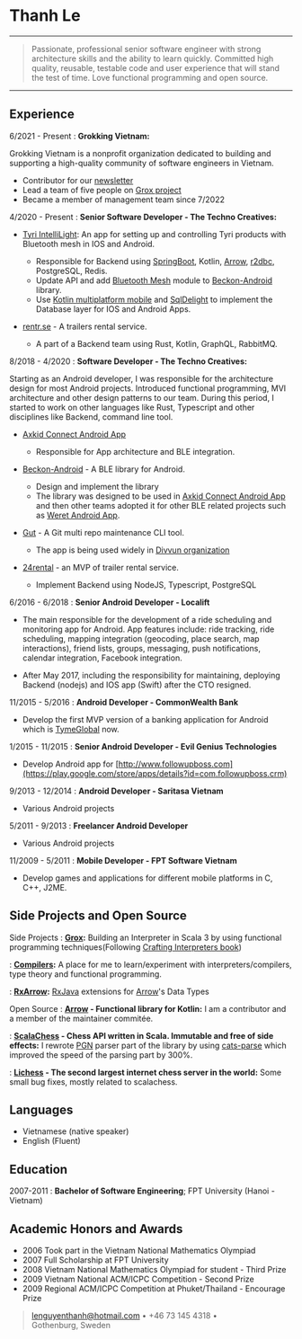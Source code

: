 Thanh Le
========

----

>  Passionate, professional senior software engineer with strong
>  architecture skills and the ability to learn quickly. Committed
>  high quality, reusable, testable code and user experience that
>  will stand the test of time. Love functional programming and
>  open source.

----


Experience
----------

6/2021 - Present
: **Grokking Vietnam:**

Grokking Vietnam is a nonprofit organization dedicated to building and supporting a high-quality community of software engineers in Vietnam.

* Contributor for our [newsletter](http://newsletter.grokking.org/)
* Lead a team of five people on [Grox project](https://github.com/grokking-vietnam/grox)
* Became a member of management team since 7/2022

4/2020 - Present
:   **Senior Software Developer - The Techno Creatives:**

* [Tyri IntelliLight](https://www.tyrilights.com/intellilight/): An app for setting up and controlling Tyri products with Bluetooth mesh in IOS and Android.

  - Responsible for Backend using [SpringBoot](https://spring.io/projects/spring-boot), Kotlin, [Arrow](https://github.com/arrow-kt/arrow/), [r2dbc](https://r2dbc.io/), PostgreSQL, Redis.
  - Update API and add [Bluetooth Mesh](https://en.wikipedia.org/wiki/Bluetooth_mesh_networking) module to [Beckon-Android](https://github.com/technocreatives/beckon-android) library.
  - Use [Kotlin multiplatform mobile](https://kotlinlang.org/docs/multiplatform-mobile-getting-started.html) and [SqlDelight](https://cashapp.github.io/sqldelight/) to implement the Database layer for IOS and Android Apps.

* [rentr.se](https://rentr.se) - A trailers rental service.

  - A part of a Backend team using Rust, Kotlin, GraphQL, RabbitMQ.

8/2018 - 4/2020
:   **Software Developer - The Techno Creatives:**

Starting as an Android developer, I was responsible for the architecture design for most Android projects. Introduced functional programming, MVI architecture and other design patterns to our team. During this period, I started to work on other languages like Rust, Typescript and other disciplines like Backend, command line tool.

* [Axkid Connect Android App](https://axkid.com/sv/product/axkid-connect/)

  - Responsible for App architecture and BLE integration.

* [Beckon-Android](https://github.com/technocreatives/beckon-android) - A BLE library for Android.

  - Design and implement the library
  - The library was designed to be used in [Axkid Connect Android App](https://axkid.com/sv/product/axkid-connect/) and then other teams adopted it for other BLE related projects such as [Weret Android App](https://play.google.com/store/apps/details?id=com.weret.app).

* [Gut](https://github.com/divvun/gut) -  A Git multi repo maintenance CLI tool.

  - The app is being used widely in [Divvun organization](https://divvun.no/en/index.html)

* [24rental](https://www.24rental.se/) - an MVP of trailer rental service.

  - Implement Backend using NodeJS, Typescript, PostgreSQL

6/2016 - 6/2018
:   **Senior Android Developer - Localift**

- The main responsible for the development of a ride scheduling and monitoring app for Android. App features include: ride tracking, ride scheduling, mapping integration (geocoding, place search, map interactions), friend lists, groups, messaging, push notifications, calendar integration, Facebook integration.

- After May 2017, including the responsibility for maintaining, deploying Backend (nodejs) and IOS app (Swift) after the CTO resigned.


11/2015 - 5/2016
:   **Android Developer - CommonWealth Bank**

- Develop the first MVP version of a banking application for Android which is [TymeGlobal](https://www.tyme.com/) now.


1/2015 - 11/2015
:   **Senior Android Developer - Evil Genius Technologies**

- Develop Android app for [http://www.followupboss.com](https://play.google.com/store/apps/details?id=com.followupboss.crm)


9/2013 - 12/2014
:   **Android Developer - Saritasa Vietnam**

- Various Android projects


5/2011 - 9/2013
:   **Freelancer Android Developer**

- Various Android projects


11/2009 - 5/2011
:   **Mobile Developer - FPT Software Vietnam**

- Develop games and applications for different mobile platforms in C, C++, J2ME.

Side Projects and Open Source
-----------------------------

Side Projects
:   **[Grox](https://github.com/grokking-vietnam/grox):** Building an Interpreter in Scala 3 by using functional programming techniques(Following [Crafting Interpreters book](https://craftinginterpreters.com/))

:   **[Compilers](https://github.com/lenguyenthanh/compilers):** A place for me to learn/experiment with
        interpreters/compilers, type theory and functional programming.

:   **[RxArrow](https://github.com/lenguyenthanh/RxArrow):** [RxJava](https://github.com/ReactiveX/rxjava) extensions for [Arrow](https://github.com/arrow-kt/arrow/)'s Data Types


Open Source
:   **[Arrow](https://github.com/arrow-kt/arrow/) - Functional library for Kotlin:**
    I am a contributor and a member of the maintainer commitée.

:   **[ScalaChess](https://github.com/lichess-org/scalachess) - Chess API written in Scala. Immutable and free of side effects:**
    I rewrote [PGN](https://en.wikipedia.org/wiki/Portable_Game_Notation) parser part of the library by using [cats-parse](https://github.com/typelevel/cats-parse)
    which improved the speed of the parsing part by 300%.

:   **[Lichess](https://lichess.org/) - The second largest internet chess server in the world:**
    Some small bug fixes, mostly related to scalachess.


Languages
---------

* Vietnamese (native speaker)
* English (Fluent)


Education
---------

2007-2011
:   **Bachelor of Software Engineering**; FPT University (Hanoi - Vietnam)

Academic Honors and Awards
-------------------------

* 2006 Took part in the Vietnam National Mathematics Olympiad
* 2007 Full Scholarship at FPT University
* 2008 Vietnam National Mathematics Olympiad for student - Third Prize
* 2009 Vietnam National ACM/ICPC Competition - Second Prize
* 2009 Regional ACM/ICPC Competition at Phuket/Thailand - Encourage Prize

> <lenguyenthanh@hotmail.com> • +46 73 145 4318 •\
> Gothenburg, Sweden


